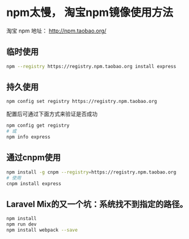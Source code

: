 # npm太慢， 淘宝npm镜像使用方法
淘宝 npm 地址： http://npm.taobao.org/
## 临时使用 
```sh
npm --registry https://registry.npm.taobao.org install express
```
## 持久使用
```sh
npm config set registry https://registry.npm.taobao.org
```
配置后可通过下面方式来验证是否成功
```sh
npm config get registry
# 或
npm info express
```
## 通过cnpm使用
```sh
npm install -g cnpm --registry=https://registry.npm.taobao.org
# 使用
cnpm install express
```

## Laravel Mix的又一个坑：系统找不到指定的路径。

```sh
npm install
npm run dev
npm install webpack --save
```